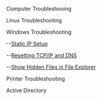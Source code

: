 Computer Troubleshooing

Linux Troubleshooting

Windows Troubleshooting

--[Static IP Setup](Setting-Static-IP/StaticIP.md)

--[Resetting TCP/IP and DNS](ResettingTCPIP-And-DNS/Resetting.md)

--[Show Hidden Files in File Explorer](Show-Hidden-Files/HiddenFiles.md)

Printer Troubleshooting

Active Directory
